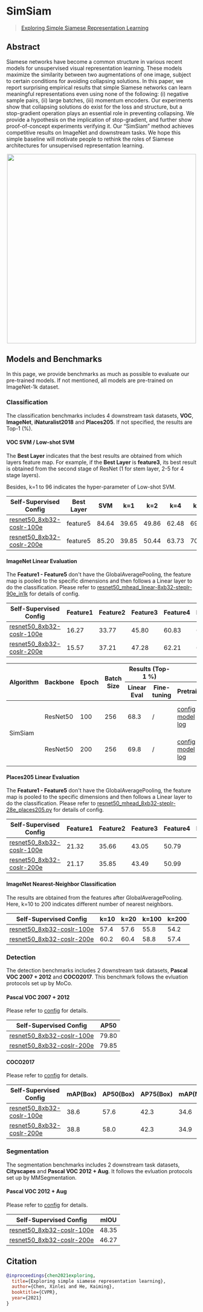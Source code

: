 # SimSiam

> [Exploring Simple Siamese Representation Learning](https://arxiv.org/abs/2011.10566)

<!-- [ALGORITHM] -->

## Abstract

Siamese networks have become a common structure in various recent models for unsupervised visual representation learning. These models maximize the similarity between two augmentations of one image, subject to certain conditions for avoiding collapsing solutions. In this paper, we report surprising empirical results that simple Siamese networks can learn meaningful representations even using none of the following: (i) negative sample pairs, (ii) large batches, (iii) momentum encoders. Our experiments show that collapsing solutions do exist for the loss and structure, but a stop-gradient operation plays an essential role in preventing collapsing. We provide a hypothesis on the implication of stop-gradient, and further show proof-of-concept experiments verifying it. Our “SimSiam” method achieves competitive results on ImageNet and downstream tasks. We hope this simple baseline will motivate people to rethink the roles of Siamese architectures for unsupervised representation learning.

<div align="center">
<img  src="https://user-images.githubusercontent.com/36138628/149724180-bc7bac6a-fcb8-421e-b8f1-9550c624d154.png" width="500" />
</div>

## Models and Benchmarks

In this page, we provide benchmarks as much as possible to evaluate our pre-trained models. If not mentioned, all models are pre-trained on ImageNet-1k dataset.

### Classification

The classification benchmarks includes 4 downstream task datasets, **VOC**, **ImageNet**,  **iNaturalist2018** and **Places205**. If not specified, the results are Top-1 (%).

#### VOC SVM / Low-shot SVM

The **Best Layer** indicates that the best results are obtained from which layers feature map. For example, if the **Best Layer** is **feature3**, its best result is obtained from the second stage of ResNet (1 for stem layer, 2-5 for 4 stage layers).

Besides, k=1 to 96 indicates the hyper-parameter of Low-shot SVM.

| Self-Supervised Config                                                                                                                          | Best Layer | SVM   | k=1   | k=2   | k=4   | k=8   | k=16  | k=32  | k=64  | k=96  |
| ----------------------------------------------------------------------------------------------------------------------------------------------- | ---------- | ----- | ----- | ----- | ----- | ----- | ----- | ----- | ----- | ----- |
| [resnet50_8xb32-coslr-100e](https://github.com/open-mmlab/mmselfsup/blob/1.x/configs/selfsup/simsiam/simsiam_resnet50_8xb32-coslr-100e_in1k.py) | feature5   | 84.64 | 39.65 | 49.86 | 62.48 | 69.50 | 74.48 | 78.31 | 81.06 | 82.56 |
| [resnet50_8xb32-coslr-200e](https://github.com/open-mmlab/mmselfsup/blob/1.x/configs/selfsup/simsiam/simsiam_resnet50_8xb32-coslr-200e_in1k.py) | feature5   | 85.20 | 39.85 | 50.44 | 63.73 | 70.93 | 75.74 | 79.42 | 82.02 | 83.44 |

#### ImageNet Linear Evaluation

The **Feature1 - Feature5** don't have the GlobalAveragePooling, the feature map is pooled to the specific dimensions and then follows a Linear layer to do the classification. Please refer to [resnet50_mhead_linear-8xb32-steplr-90e_in1k](https://github.com/open-mmlab/mmselfsup/blob/1.x/configs/benchmarks/classification/imagenet/resnet50_mhead_linear-8xb32-steplr-90e_in1k.py) for details of config.

| Self-Supervised Config                                                                                                                          | Feature1 | Feature2 | Feature3 | Feature4 | Feature5 |
| ----------------------------------------------------------------------------------------------------------------------------------------------- | -------- | -------- | -------- | -------- | -------- |
| [resnet50_8xb32-coslr-100e](https://github.com/open-mmlab/mmselfsup/blob/1.x/configs/selfsup/simsiam/simsiam_resnet50_8xb32-coslr-100e_in1k.py) | 16.27    | 33.77    | 45.80    | 60.83    | 68.21    |
| [resnet50_8xb32-coslr-200e](https://github.com/open-mmlab/mmselfsup/blob/1.x/configs/selfsup/simsiam/simsiam_resnet50_8xb32-coslr-200e_in1k.py) | 15.57    | 37.21    | 47.28    | 62.21    | 69.85    |

<table class="docutils">
<thead>
  <tr>
	    <th rowspan="2">Algorithm</th>
	    <th rowspan="2">Backbone</th>
	    <th rowspan="2">Epoch</th>
      <th rowspan="2">Batch Size</th>
      <th colspan="2" align="center">Results (Top-1 %)</th>
      <th colspan="3" align="center">Links</th>
	</tr>
	<tr>
      <th>Linear Eval</th>
      <th>Fine-tuning</th>
      <th>Pretrain</th>
      <th>Linear Eval</th>
      <th>Fine-tuning</th>
	</tr>
  </thead>
  <tbody>
  <tr>
	    <td rowspan="2">SimSiam</td>
	    <td>ResNet50</td>
	    <td>100</td>
      <td>256</td>
      <td>68.3</td>
      <td>/</td>
      <td><a href='https://github.com/open-mmlab/mmselfsup/blob/dev-1.x/configs/selfsup/simsiam/simsiam_resnet50_8xb32-coslr-100e_in1k.py'>config</a> | <a href='https://download.openmmlab.com/mmselfsup/1.x/simsiam/simsiam_resnet50_8xb32-coslr-100e_in1k/simsiam_resnet50_8xb32-coslr-100e_in1k_20220825-d07cb2e6.pth'>model</a> | <a href='https://download.openmmlab.com/mmselfsup/1.x/simsiam/simsiam_resnet50_8xb32-coslr-100e_in1k/simsiam_resnet50_8xb32-coslr-100e_in1k_20220725_224724.json'>log</a></td>
      <td><a href='https://github.com/open-mmlab/mmselfsup/blob/dev-1.x/configs/benchmarks/classification/imagenet/resnet50_linear-8xb512-coslr-90e_in1k.py'>config</a> | <a href='https://download.openmmlab.com/mmselfsup/1.x/simsiam/simsiam_resnet50_8xb32-coslr-100e_in1k/resnet50_linear-8xb512-coslr-90e_in1k/resnet50_linear-8xb512-coslr-90e_in1k_20220825-f53ba400.pth'>model</a> | <a href='https://download.openmmlab.com/mmselfsup/1.x/simsiam/simsiam_resnet50_8xb32-coslr-100e_in1k/resnet50_linear-8xb512-coslr-90e_in1k/resnet50_linear-8xb512-coslr-90e_in1k_20220804_175115.json'>log</a></td>
      <td>/</td>
	</tr>
  <tr>
	    <td>ResNet50</td>
	    <td>200</td>
      <td>256</td>
      <td>69.8</td>
      <td>/</td>
      <td><a href='https://github.com/open-mmlab/mmselfsup/blob/dev-1.x/configs/selfsup/simsiam/simsiam_resnet50_8xb32-coslr-200e_in1k.py'>config</a> | <a href='https://download.openmmlab.com/mmselfsup/1.x/simsiam/simsiam_resnet50_8xb32-coslr-200e_in1k/simsiam_resnet50_8xb32-coslr-200e_in1k_20220825-efe91299.pth'>model</a> | <a href='https://download.openmmlab.com/mmselfsup/1.x/simsiam/simsiam_resnet50_8xb32-coslr-200e_in1k/simsiam_resnet50_8xb32-coslr-200e_in1k_20220726_033722.json'>log</a></td>
      <td><a href='https://github.com/open-mmlab/mmselfsup/blob/dev-1.x/configs/benchmarks/classification/imagenet/resnet50_linear-8xb512-coslr-90e_in1k.py'>config</a> | <a href='https://download.openmmlab.com/mmselfsup/1.x/simsiam/simsiam_resnet50_8xb32-coslr-200e_in1k/resnet50_linear-8xb512-coslr-90e_in1k/resnet50_linear-8xb512-coslr-90e_in1k_20220825-519b5135.pth'>model</a> | <a href='https://download.openmmlab.com/mmselfsup/1.x/simsiam/simsiam_resnet50_8xb32-coslr-200e_in1k/resnet50_linear-8xb512-coslr-90e_in1k/resnet50_linear-8xb512-coslr-90e_in1k_20220802_120717.json'>log</a></td>
      <td>/</td>
	</tr>
  </tbody>
</table>

#### Places205 Linear Evaluation

The **Feature1 - Feature5** don't have the GlobalAveragePooling, the feature map is pooled to the specific dimensions and then follows a Linear layer to do the classification. Please refer to [resnet50_mhead_8xb32-steplr-28e_places205.py](https://github.com/open-mmlab/mmselfsup/blob/1.x/configs/benchmarks/classification/places205/resnet50_mhead_8xb32-steplr-28e_places205.py) for details of config.

| Self-Supervised Config                                                                                                                          | Feature1 | Feature2 | Feature3 | Feature4 | Feature5 |
| ----------------------------------------------------------------------------------------------------------------------------------------------- | -------- | -------- | -------- | -------- | -------- |
| [resnet50_8xb32-coslr-100e](https://github.com/open-mmlab/mmselfsup/blob/1.x/configs/selfsup/simsiam/simsiam_resnet50_8xb32-coslr-100e_in1k.py) | 21.32    | 35.66    | 43.05    | 50.79    | 53.27    |
| [resnet50_8xb32-coslr-200e](https://github.com/open-mmlab/mmselfsup/blob/1.x/configs/selfsup/simsiam/simsiam_resnet50_8xb32-coslr-200e_in1k.py) | 21.17    | 35.85    | 43.49    | 50.99    | 54.10    |

#### ImageNet Nearest-Neighbor Classification

The results are obtained from the features after GlobalAveragePooling. Here, k=10 to 200 indicates different number of nearest neighbors.

| Self-Supervised Config                                                                                                                          | k=10 | k=20 | k=100 | k=200 |
| ----------------------------------------------------------------------------------------------------------------------------------------------- | ---- | ---- | ----- | ----- |
| [resnet50_8xb32-coslr-100e](https://github.com/open-mmlab/mmselfsup/blob/1.x/configs/selfsup/simsiam/simsiam_resnet50_8xb32-coslr-100e_in1k.py) | 57.4 | 57.6 | 55.8  | 54.2  |
| [resnet50_8xb32-coslr-200e](https://github.com/open-mmlab/mmselfsup/blob/1.x/configs/selfsup/simsiam/simsiam_resnet50_8xb32-coslr-200e_in1k.py) | 60.2 | 60.4 | 58.8  | 57.4  |

### Detection

The detection benchmarks includes 2 downstream task datasets, **Pascal VOC 2007 + 2012** and **COCO2017**. This benchmark follows the evluation protocols set up by MoCo.

#### Pascal VOC 2007 + 2012

Please refer to [config](https://github.com/open-mmlab/mmselfsup/blob/1.x/configs/benchmarks/mmdetection/voc0712/faster-rcnn_r50-c4_ms-24k_voc0712.py) for details.

| Self-Supervised Config                                                                                                                          | AP50  |
| ----------------------------------------------------------------------------------------------------------------------------------------------- | ----- |
| [resnet50_8xb32-coslr-100e](https://github.com/open-mmlab/mmselfsup/blob/1.x/configs/selfsup/simsiam/simsiam_resnet50_8xb32-coslr-100e_in1k.py) | 79.80 |
| [resnet50_8xb32-coslr-200e](https://github.com/open-mmlab/mmselfsup/blob/1.x/configs/selfsup/simsiam/simsiam_resnet50_8xb32-coslr-200e_in1k.py) | 79.85 |

#### COCO2017

Please refer to [config](https://github.com/open-mmlab/mmselfsup/blob/1.x/configs/benchmarks/mmdetection/coco/mask-rcnn_r50_fpn_ms-1x_coco.py) for details.

| Self-Supervised Config                                                                                                                          | mAP(Box) | AP50(Box) | AP75(Box) | mAP(Mask) | AP50(Mask) | AP75(Mask) |
| ----------------------------------------------------------------------------------------------------------------------------------------------- | -------- | --------- | --------- | --------- | ---------- | ---------- |
| [resnet50_8xb32-coslr-100e](https://github.com/open-mmlab/mmselfsup/blob/1.x/configs/selfsup/simsiam/simsiam_resnet50_8xb32-coslr-100e_in1k.py) | 38.6     | 57.6      | 42.3      | 34.6      | 54.8       | 36.9       |
| [resnet50_8xb32-coslr-200e](https://github.com/open-mmlab/mmselfsup/blob/1.x/configs/selfsup/simsiam/simsiam_resnet50_8xb32-coslr-200e_in1k.py) | 38.8     | 58.0      | 42.3      | 34.9      | 55.3       | 37.6       |

### Segmentation

The segmentation benchmarks includes 2 downstream task datasets, **Cityscapes** and **Pascal VOC 2012 + Aug**. It follows the evluation protocols set up by MMSegmentation.

#### Pascal VOC 2012 + Aug

Please refer to [config](https://github.com/open-mmlab/mmselfsup/blob/1.x/configs/benchmarks/mmsegmentation/voc12aug/fcn_r50-d8_4xb4-20k_voc12aug-512x512.py) for details.

| Self-Supervised Config                                                                                                                          | mIOU  |
| ----------------------------------------------------------------------------------------------------------------------------------------------- | ----- |
| [resnet50_8xb32-coslr-100e](https://github.com/open-mmlab/mmselfsup/blob/1.x/configs/selfsup/simsiam/simsiam_resnet50_8xb32-coslr-100e_in1k.py) | 48.35 |
| [resnet50_8xb32-coslr-200e](https://github.com/open-mmlab/mmselfsup/blob/1.x/configs/selfsup/simsiam/simsiam_resnet50_8xb32-coslr-200e_in1k.py) | 46.27 |

## Citation

```bibtex
@inproceedings{chen2021exploring,
  title={Exploring simple siamese representation learning},
  author={Chen, Xinlei and He, Kaiming},
  booktitle={CVPR},
  year={2021}
}
```
